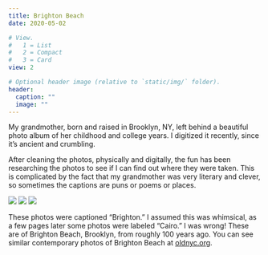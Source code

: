 ```yaml
---
title: Brighton Beach
date: 2020-05-02

# View.
#   1 = List
#   2 = Compact
#   3 = Card
view: 2

# Optional header image (relative to `static/img/` folder).
header:  
  caption: ""
  image: ""
---
```


My grandmother, born and raised in Brooklyn, NY, left behind a beautiful photo album of her childhood and college years. I digitized it recently, since it’s ancient and crumbling.

After cleaning the photos, physically and digitally, the fun has been researching the photos to see if I can find out where they were taken. This is complicated by the fact that my grandmother was very literary and clever, so sometimes the captions are puns or poems or places.

![](/uploads/elinor/brighton1.png)
![](/uploads/elinor/brighton2.png)
![](/uploads/elinor/brighton3.png)

These photos were captioned “Brighton.” I assumed this was whimsical, as a few pages later some photos were labeled “Cairo.” I was wrong! These are of Brighton Beach, Brooklyn, from roughly 100 years ago. You can see similar contemporary photos of Brighton Beach at [oldnyc.org](https://www.oldnyc.org/). 
